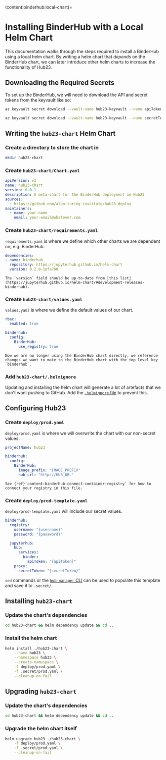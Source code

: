 (content:binderhub:local-chart)=
# Installing BinderHub with a Local Helm Chart

This documentation walks through the steps required to install a BinderHub using a local helm chart.
By writing a helm chart that _depends_ on the BinderHub chart, we can later introduce other helm charts to increase the functionality of Hub23.

## Downloading the Required Secrets

To set up the BinderHub, we will need to download the API and secret tokens from the keyvault like so:

```bash
az keyvault secret download --vault-name hub23-keyvault --name apiToken --file .secret/apiToken.txt
```

```bash
az keyvault secret download --vault-name hub23-keyvault --name secretToken --file .secret/secretToken.txt
```

## Writing the `hub23-chart` Helm Chart

### Create a directory to store the chart in

```bash
mkdir hub23-chart
```

### Create `hub23-chart/Chart.yaml`

```yaml
apiVersion: v1
name: hub23-chart
version: 0.0.1
description: A meta-chart for the BinderHub deployment on Hub23
sources:
  - https://github.com/alan-turing-institute/hub23-deploy
maintainers:
  - name: your-name
    email: your-email@whatever.com
```

### Create `hub23-chart/requirements.yaml`

`requirements.yaml` is where we define which other charts we are dependent on, e.g. BinderHub.

```yaml
dependencies:
- name: binderhub
  repository: https://jupyterhub.github.io/helm-chart
  version: 0.2.0-1efa7b8
```

```{note}
The `version` field should be up-to-date from [this list](https://jupyterhub.github.io/helm-chart/#development-releases-binderhub).
```

### Create `hub23-chart/values.yaml`

`values.yaml` is where we define the default values of our chart.

```yaml
rbac:
  enabled: true

binderhub:
  config:
    BinderHub:
      use_registry: true
```

```{note}
Now we are no longer using the BinderHub chart directly, we reference changes we want to make to the BinderHub chart with the top level key `binderhub`.
```

### Add `hub23-chart/.helmignore`

Updating and installing the helm chart will generate a lot of artefacts that we don't want pushing to GitHub.
Add the [`.helmignore` file](https://github.com/helm/helm/blob/master/pkg/repo/repotest/testdata/examplechart/.helmignore) to prevent this.

## Configuring Hub23

### Create `deploy/prod.yaml`

`deploy/prod.yaml` is where we will overwrite the chart with our non-secret values.

```yaml
projectName: hub23

binderhub:
  config:
    BinderHub:
      image_prefix: "IMAGE_PREFIX"
      hub_url: "http://HUB_URL"
```

```{note}
See {ref}`content:binderhub:connect-container-registry` for how to connect your registry in this file.
```

### Create `deploy/prod-template.yaml`

`deploy/prod-template.yaml` will include our secret values.

```yaml
binderhub:
  registry:
    username: "{username}"
    password: "{password}"

  jupyterhub:
    hub:
      services:
        binder:
          apiToken: "{apiToken}"
    proxy:
      secretToken: "{secretToken}"
```

`sed` commands or the [`hub-manager` CLI](https://github.com/alan-turing-institute/hub23-deploy/blob/main/cli-tool/hub_manager/README.md) can be used to populate this template and save it to `.secret/`.

## Installing `hub23-chart`

### Update the chart's dependencies

```bash
cd hub23-chart && helm dependency update && cd ..
```

### Install the helm chart

```bash
helm install ./hub23-chart \
    --name hub23 \
    --namespace hub23 \
    --create-namespace \
    -f deploy/prod.yaml \
    -f .secret/prod.yaml \
    --cleanup-on-fail
```

## Upgrading `hub23-chart`

### Update the chart's dependencies

```bash
cd hub23-chart && helm dependency update && cd ..
```

### Upgrade the helm chart itself

```bash
helm upgrade hub23 ./hub23-chart \
    -f deploy/prod.yaml \
    -f .secret/prod.yaml \
    --cleanup-on-fail
```

